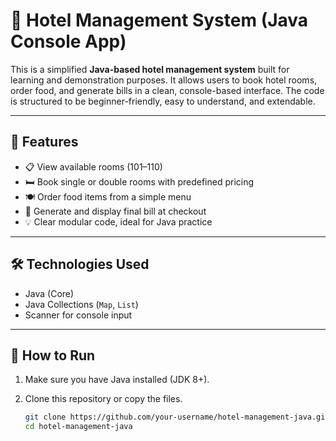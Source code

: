 
# 🏨 Hotel Management System (Java Console App)

This is a simplified **Java-based hotel management system** built for learning and demonstration purposes. It allows users to book hotel rooms, order food, and generate bills in a clean, console-based interface. The code is structured to be beginner-friendly, easy to understand, and extendable.

---

## 📌 Features

- 📋 View available rooms (101–110)
- 🛏️ Book single or double rooms with predefined pricing
- 🍽️ Order food items from a simple menu
- 🧾 Generate and display final bill at checkout
- 💡 Clear modular code, ideal for Java practice

---

## 🛠️ Technologies Used

- Java (Core)
- Java Collections (`Map`, `List`)
- Scanner for console input

---

## 🚀 How to Run

1. Make sure you have Java installed (JDK 8+).
2. Clone this repository or copy the files.

   ```bash
   git clone https://github.com/your-username/hotel-management-java.git
   cd hotel-management-java

